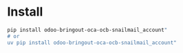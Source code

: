 # Install

```bash
pip install odoo-bringout-oca-ocb-snailmail_account"
# or
uv pip install odoo-bringout-oca-ocb-snailmail_account"
```
